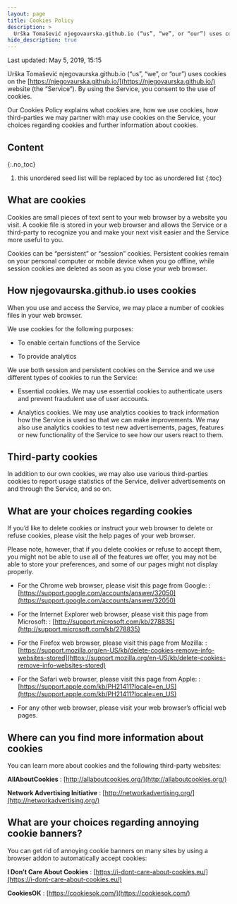 ```yaml
---
layout: page
title: Cookies Policy
description: >
  Urška Tomašević njegovaurska.github.io (“us”, “we”, or “our”) uses cookies on the https://njegovaurska.github.io website... by Urška Tomašević
hide_description: true
---
```


Last updated: May 5, 2019, 15:15

Urška Tomašević njegovaurska.github.io (“us”, “we”, or “our”) uses cookies on the [https://njegovaurska.github.io/](https://njegovaurska.github.io/) website (the “Service”). By using the Service, you consent to the use of cookies.

Our Cookies Policy explains what cookies are, how we use cookies, how third-parties we may partner with may use cookies on the Service, your choices regarding cookies and further information about cookies.

## Content
{:.no_toc}
1. this unordered seed list will be replaced by toc as unordered list
{:toc}


## What are cookies


Cookies are small pieces of text sent to your web browser by a website you visit. A cookie file is stored in your web browser and allows the Service or a third-party to recognize you and make your next visit easier and the Service more useful to you.

Cookies can be “persistent” or “session” cookies. Persistent cookies remain on your personal computer or mobile device when you go offline, while session cookies are deleted as soon as you close your web browser.


## How njegovaurska.github.io uses cookies


When you use and access the Service, we may place a number of cookies files in your web browser.

We use cookies for the following purposes:

 -   To enable certain functions of the Service

 -   To provide analytics

We use both session and persistent cookies on the Service and we use different types of cookies to run the Service:

-    Essential cookies. We may use essential cookies to authenticate users and prevent fraudulent use of user accounts.

-    Analytics cookies. We may use analytics cookies to track information how the Service is used so that we can make improvements. We may also use analytics cookies to test new advertisements, pages, features or new functionality of the Service to see how our users react to them.

## Third-party cookies


In addition to our own cookies, we may also use various third-parties cookies to report usage statistics of the Service, deliver advertisements on and through the Service, and so on.


## What are your choices regarding cookies


If you’d like to delete cookies or instruct your web browser to delete or refuse cookies, please visit the help pages of your web browser.

Please note, however, that if you delete cookies or refuse to accept them, you might not be able to use all of the features we offer, you may not be able to store your preferences, and some of our pages might not display properly.

-    For the Chrome web browser, please visit this page from Google: 
: [https://support.google.com/accounts/answer/32050](https://support.google.com/accounts/answer/32050)

-    For the Internet Explorer web browser, please visit this page from Microsoft: 
: [http://support.microsoft.com/kb/278835](http://support.microsoft.com/kb/278835)

-    For the Firefox web browser, please visit this page from Mozilla: 
: [https://support.mozilla.org/en-US/kb/delete-cookies-remove-info-websites-stored](https://support.mozilla.org/en-US/kb/delete-cookies-remove-info-websites-stored)

-    For the Safari web browser, please visit this page from Apple: 
: [https://support.apple.com/kb/PH21411?locale=en_US](https://support.apple.com/kb/PH21411?locale=en_US)

-    For any other web browser, please visit your web browser’s official web pages.



## Where can you find more information about cookies


You can learn more about cookies and the following third-party websites:

**AllAboutCookies**
: [http://allaboutcookies.org/](http://allaboutcookies.org/)

**Network Advertising Initiative**
: [http://networkadvertising.org/](http://networkadvertising.org/)


## What are your choices regarding annoying cookie banners?


You can get rid of annoying cookie banners on many sites by using a browser addon to automatically accept cookies:

**I Don’t Care About Cookies**
: [https://i-dont-care-about-cookies.eu/](https://i-dont-care-about-cookies.eu/)

**CookiesOK**
: [https://cookiesok.com/](https://cookiesok.com/)